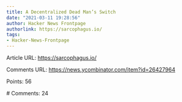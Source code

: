 ```yaml
---
title: A Decentralized Dead Man’s Switch
date: "2021-03-11 19:28:56"
author: Hacker News Frontpage
authorlink: https://sarcophagus.io/
tags:
- Hacker-News-Frontpage
---
```


<p>Article URL: <a href="https://sarcophagus.io/">https://sarcophagus.io/</a></p>
<p>Comments URL: <a href="https://news.ycombinator.com/item?id=26427964">https://news.ycombinator.com/item?id=26427964</a></p>
<p>Points: 56</p>
<p># Comments: 24</p>
